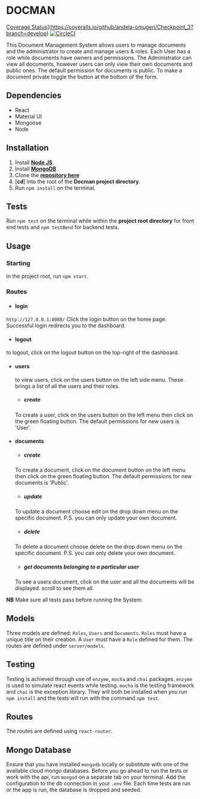 # DOCMAN
[Coverage Status](https://coveralls.io/repos/github/andela-omugeri/Checkpoint_3/badge.svg?branch=develop)](https://coveralls.io/github/andela-omugeri/Checkpoint_3?branch=develop)
[![CircleCI](https://circleci.com/gh/andela-omugeri/String.svg?style=svg)](https://circleci.com/gh/andela-omugeri/String)

This Document Management System allows users to manage documents and the administrator to create and manage users & roles.
Each User has a role while documents have owners and permissions. The Administrator can view all documents, however users can only view their own documents and public ones. The default permission for documents is public. To make a document private toggle the button at the bottom of the form.

## Dependencies
* React
* Material UI
* Mongoose​
* Node

## Installation

1. Install [**Node JS**](https://nodejs.org/en/).
1. Install [**MongoDB**](https://www.mongodb.org/) .
1. Clone the [**repository here**](https://github.com/andela-omugeri/Checkpoint_3)
1. [**cd**] into the root of the **Docman project directory**.
1. Run `npm install` on the terminal.

## Tests

Run `npm test` on the terminal while within the **project root directory** for
front end tests and `npm testBend` for backend tests.

## Usage
### Starting
In the project root, run `npm start`.
### Routes

* #### login
`http://127.0.0.1:8080/`
Click the login button on the home page. Successful login redirects you to the
dashboard.

* #### logout
to logout, click on the logout button on the top-right of the dashboard.

* #### users
  to view users, click on the users button on the left side menu. These brings a
  list of all the users and their roles.

  * ##### create
  To create a user, click on the users button on the left menu then click on the
  green floating button. The default permissions for new users is 'User'.


* #### documents

  * ##### create
  To create a document, click on the document button on the left menu then click on the
  green floating button. The default permissions for new documents is 'Public'.

  * ##### update
  To update a document choose edit on the drop down menu on the specific document.
  P.S. you can only update your own document.

  * ##### delete
  To delete a document choose delete on the drop down menu on the specific document.
  P.S. you can only delete your own document.

  * ##### get documents belonging to a particular user
  To see a users document, click on the user and all the documents will be displayed.
  scroll to see them all.

**NB** Make sure all tests pass before running the System.

## Models

Three models are defined: `Roles`, `Users` and `Documents`. `Roles` must have a unique title on their creation. A `User` must have a `Role` defined for them. The routes are defined under `server/models`.

## Testing

Testing is achieved through use of `enzyme`, `mocha` and `chai` packages. `enzyme` is used to simulate react events while testing. `mocha` is the testing framework and `chai` is the exception library. They will both be installed when you run `npm install` and the tests will run with the command `npm test`.

## Routes

The routes are defined using `react-router`.

## Mongo Database

Ensure that you have installed `mongodb` locally or substitute with one of the available
cloud mongo databases. Before you go ahead to run the tests or work with the api, run `mongod` on a separate tab on your terminal. Add the configuration to the db connection in your `.env` file. Each time tests are run or the app is run, the database is dropped and seeded.
